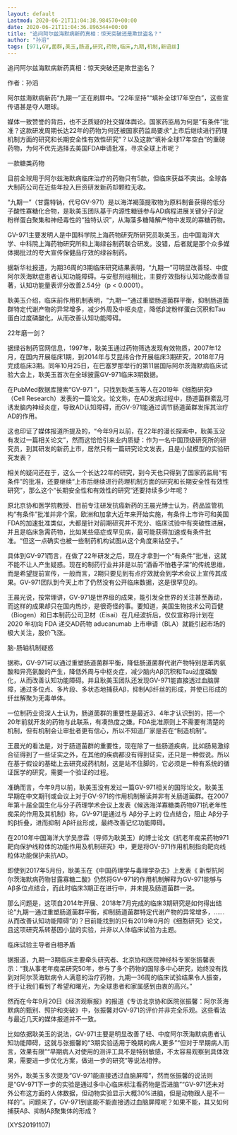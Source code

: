 ```yaml
---
layout: default
Lastmod: 2020-06-21T11:04:38.984570+00:00
date: 2020-06-21T11:04:36.896344+00:00
title: "追问阿尔兹海默病新药真相：惊天突破还是欺世盗名？"
author: "孙滔"
tags: [971,GV,菌群,美玉,肠道,研究,药物,临床,九期,机制,新语丝]
---
```


追问阿尔兹海默病新药真相：惊天突破还是欺世盗名？

作者：孙滔

阿尔兹海默病新药“九期一”正在刷屏中。“22年坚持”“填补全球17年空白”，这些宣传语甚是夺人眼球。

媒体一致赞誉的背后，也不乏质疑的社交媒体舆论。国家药监局为何是“有条件”批准？这款研发周期长达22年的药物为何还被国家药监局要求“上市后继续进行药理机制方面的研究和长期安全性有效性研究”？以及这款“填补全球17年空白”的重磅药物，为何不优先选择去美国FDA申请批准，寻求全球上市呢？

一款糖类药物

目前全球用于阿尔兹海默病临床治疗的药物只有5款，但临床获益不突出。全球各大制药公司在近些年投入巨资研发新药却颗粒无收。

“九期一”（甘露特钠，代号GV-971）是以海洋褐藻提取物为原料制备获得的低分子酸性寡糖化合物，是耿美玉团队基于内源性糖链参与AD病程进展关键分子β淀粉样蛋白聚集和神经毒性的“独特认识”，从海藻多糖降解产物中发现的寡糖药物。

GV-971主要发明人是中国科学院上海药物研究所研究员耿美玉，由中国海洋大学、中科院上海药物研究所和上海绿谷制药联合研发。没错，后者就是那个众多媒体揭批过的夸大宣传保健品疗效的绿谷制药。

据新华社报道，为期36周的3期临床研究结果表明，“九期一”可明显改善轻、中度阿尔茨海默症患者认知功能障碍。与安慰剂组相比，主要疗效指标认知功能改善显著，认知功能量表评分改善2.54分（p < 0.0001）。

耿美玉介绍，临床前作用机制表明，“九期一”通过重塑肠道菌群平衡，抑制肠道菌群特定代谢产物的异常增多，减少外周及中枢炎症，降低β淀粉样蛋白沉积和Tau蛋白过度磷酸化，从而改善认知功能障碍。

22年磨一剑？

据绿谷制药官网信息，1997年，耿美玉通过药物筛选发现有效物质，2007年12月，在国内开展临床1期，到2014年与艾昆纬合作开展临床3期研究，2018年7月完成临床3期。同年10月25日，在巴塞罗那举行的第11届国际阿尔茨海默病临床试验大会上，耿美玉首次在全球披露GV-971临床3期数据。

在PubMed数据库搜索“GV-971 ”，只找到耿美玉等人在2019年《细胞研究》（Cell Research）发表的一篇论文。论文称，在AD发病过程中，肠道菌群紊乱可诱发脑内神经炎症，导致AD认知障碍，而GV-971能通过调节肠道菌群发挥其治疗AD的作用。

这也印证了媒体报道所提及的，“今年9月以前，在22年的漫长探索中，耿美玉没有发过一篇相关论文”，然而这恰恰引来业内质疑：作为一名中国顶级研究所的研究员，到其研发的新药上市，居然只有一篇研究论文发表，且是小鼠模型的实验研究发表？

相关的疑问还在于，这么一个长达22年的研究，到今天也只得到了国家药监局“有条件”的批准，还要继续“上市后继续进行药理机制方面的研究和长期安全性有效性研究”，那么这个“长期安全性和有效性的研究”还要持续多少年呢？

原北京协和医学院教授、目前专注研发抗癌新药的王晨光博士认为，药品监管机构“有条件”批准并非个案，欧洲和加拿大近年来开始实施，有条件上市许可和美国FDA的加速批准类似，大都是针对前期研究并不充分、临床试验中有突破性进展，并且是临床急需药物，比如某些癌症或罕见病，最可能获得加速或有条件批准。“但这一点确实也被一些制药机构试图从这个角度来钻空子。”

具体到GV-971而言，在做了22年研发之后，现在才拿到一个“有条件”批准，这就不能不让人产生疑惑。现在的制药行业并非是以前“酒香不怕巷子深”的传统思维，而是希望提前宣传，一般而言，2期只要见到有点疗效就会到学术会议上宣传其成果。GV-971团队到今天上市了仍然没有公开临床数据，这是很罕见的。

王晨光说，按常理讲，GV-971是世界级的成果，能引发全世界的关注甚至轰动，而这样的成果却只在国内热炒，是很奇怪的事。要知道，美国生物技术公司百健（Biogen）和日本制药公司卫材（Eisai）在几经波折后，仅仅宣称将计划在 2020 年初向 FDA 递交AD药物 aducanumab 上市申请（BLA）就能引起市场的极大关注，股价飞涨。

脑-肠轴机制疑惑

据称，GV-971可以通过重塑肠道菌群平衡，降低肠道菌群代谢产物特别是苯丙氨酸和异亮氨酸的产生，降低外周与中枢炎症，减少脑内Aβ沉积和Tau过度磷酸化，从而改善认知功能障碍。并且耿美玉团队还发现GV-971能直接透过血脑屏障，通过多位点、多片段、多状态地捕获Aβ，抑制Aβ纤丝的形成，并使已形成的纤丝解聚为无毒单体。

一位制药业资深人士认为，肠道菌群的重要性是最近3、4年才认识到的，把一个20年前就开发的药物与此联系，有凑热度之嫌。FDA批准原则上不需要有清楚的机制，但有机制会让审批者更有信心，所以不知道厂家是否在“制造机制”。

王晨光的看法是，对于肠道菌群的重要性，现在除了一些肠道疾病，比如肠易激综合征得到了一些证实之外，在其他的疾病都没有得到证实，还只是一种假说。所以在基于假设的基础上去研究成药机制，这是站不住脚的，它必须是一种有系统的循证医学的研究，需要一个验证的过程。

准确而言，今年9月以前，耿美玉没有发过一篇GV-971相关的国际论文。耿美玉早期在中文期刊或会议上对于GV-971的作用机制解读并非有关肠道菌群。在2007年第十届全国生化与分子药理学术会议上发表《候选海洋寡糖类药物971抗老年性痴呆的作用及其机制》称，GV-971是通过与 Aβ分子上的 位点结合，阻止 Aβ分子的β折叠，进而抑制 Aβ纤丝形成，最终改善记忆功能障碍。

在2010年中国海洋大学吴彦霖（导师为耿美玉）的博士论文《抗老年痴呆药物971靶向保护线粒体的功能作用及机制研究》中，更是将GV-971作用机制指向靶向线粒体功能保护来抗AD。

即使到2017年5月份，耿美玉在《中国药理学与毒理学杂志》上发表《 新型抗阿尔茨海默病药物甘露寡糖二酸》仍然将GV-971的作用机制解释为GV-971能够与Aβ多位点结合，而此时临床3期正在进行中，并未提及肠道菌群一说。

那么问题是，这项自2014年开展、2018年7月完成的临床3期研究是如何得出结论“九期一通过重塑肠道菌群平衡，抑制肠道菌群特定代谢产物的异常增多，……从而改善认知功能障碍”的？目前能找到的只有2019年9月的《细胞研究》论文，且这项研究系转基因小鼠的实验，并非以人体临床试验为主题。

临床试验主导者自相矛盾

据报道，九期一3期临床主要牵头研究者、北京协和医院神经科专家张振馨表示：“我从事老年痴呆研究50年，参与了多个药物的国际多中心研究，始终没有找到对阿尔茨海默病令人满意的治疗药物，九期一36周的临床试验结果令人振奋，终于让我们看到了希望和曙光，为全球患者和家属感到由衷的高兴。”

然而在今年9月20日《经济观察报》的报道《专访北京协和医院张振馨：阿尔茨海默病的甄别、照护和突破》中，张振馨对GV-971的评价并非完全乐观。这些看法与最近几天的媒体报道并不一致。

比如依据耿美玉的说法，GV-971主要是明显改善了轻、中度阿尔茨海默病患者认知功能障碍，这就与张振馨的“3期实验适用于晚期的病人更多”“但对于早期病人而言，效果有限”“早期病人对使用的测评工具不是特别敏感，不太容易观察到具体效果，需要进一步优化方案，做进一步的研究”等说法相悖。

另外，耿美玉多次提及“GV-971能直接透过血脑屏障”，然而张振馨的说法则是“GV-971下一步的实验是通过多中心临床标注看药物是否进脑”“GV-971还未对外公布这方面的人体数据，但动物实验显示大概30%进脑，但是动物跟人是不一样的”。问题来了，GV-971到底能不能直接透过血脑屏障呢？如果不能，其又如何捕获Aβ、抑制Aβ聚集体的形成？

(XYS20191107)

